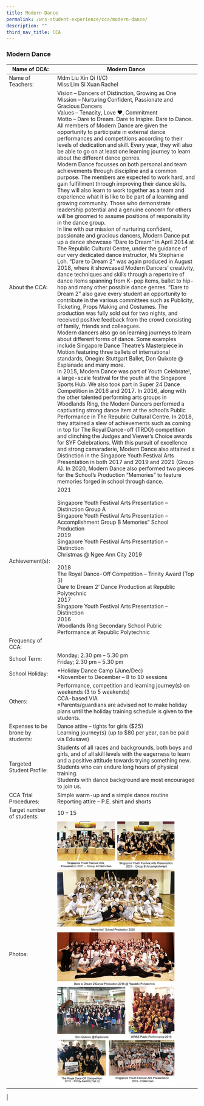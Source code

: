```yaml
---
title: Modern Dance
permalink: /wrs-student-experience/cca/modern-dance/
description: ""
third_nav_title: CCA
---
```

### **Modern Dance**

| Name of CCA: | Modern Dance |
|---|---|
| Name of Teachers: | Mdm Liu Xin Qi (I/C)<br>Miss Lim Si Xuan Rachel |
| About the CCA: | Vision – Dancers of Distinction, Growing as One<br>Mission – Nurturing Confident, Passionate and Gracious Dancers<br>Values – Tenacity, Love ♥, Commitment<br>Motto – Dare to Dream. Dare to Inspire. Dare to Dance.<br>All members of Modern Dance are given the opportunity to participate in external dance performances and competitions according to their levels of dedication and skill. Every year, they will also be able to go on at least one learning journey to learn about the different dance genres.<br>Modern Dance focusses on both personal and team achievements through discipline and a common purpose. The members are expected to work hard, and gain fulfillment through improving their dance skills. They will also learn to work together as a team and experience what it is like to be part of a learning and growing community. Those who demonstrate leadership potential and a genuine concern for others will be groomed to assume positions of responsibility in the dance group.<br>In line with our mission of nurturing confident, passionate and gracious dancers, Modern Dance put up a dance showcase “Dare to Dream” in April 2014 at The Republic Cultural Centre, under the guidance of our very dedicated dance instructor, Ms Stephanie Loh. “Dare to Dream 2” was again produced in August 2018, where it showcased Modern Dancers’ creativity, dance techniques and skills through a repertoire of dance items spanning from K-pop items, ballet to hip-hop and many other possible dance genres. “Dare to Dream 2” also gave every student an opportunity to contribute in the various committees such as Publicity, Ticketing, Props Making and Costumes. The production was fully sold out for two nights, and received positive feedback from the crowd consisting of family, friends and colleagues.<br>Modern dancers also go on learning journeys to learn about different forms of dance. Some examples include Singapore Dance Theatre’s Masterpiece in Motion featuring three ballets of international standards, Onegin: Stuttgart Ballet, Don Quixote @ Esplanade and many more.<br>In 2015, Modern Dance was part of Youth Celebrate!, a large-scale festival for the youth at the Singapore Sports Hub. We also took part in Super 24 Dance Competition in 2016 and 2017. In 2016, along with the other talented performing arts groups in Woodlands Ring, the Modern Dancers performed a captivating strong dance item at the school’s Public Performance in The Republic Cultural Centre. In 2018, they attained a slew of achievements such as coming in top for The Royal Dance-off (TRDO) competition and clinching the Judges and Viewer’s Choice awards for SYF Celebrations. With this pursuit of excellence and strong camaraderie, Modern Dance also attained a Distinction in the Singapore Youth Festival Arts Presentation in both 2017 and 2019 and 2021 (Group A). In 2020, Modern Dance also performed two pieces for the School’s Production “Memories” to feature memories forged in school through dance. |
| Achievement(s): | 2021<br><br>Singapore Youth Festival Arts Presentation – Distinction Group A<br>Singapore Youth Festival Arts Presentation – Accomplishment Group B Memories” School Production<br>2019<br>Singapore Youth Festival Arts Presentation – Distinction<br>Christmas @ Ngee Ann City 2019<br><br>2018<br> The Royal Dance-Off Competition – Trinity Award (Top 3)<br>Dare to Dream 2’ Dance Production at Republic Polytechnic<br>2017<br>Singapore Youth Festival Arts Presentation – Distinction<br>2016<br>Woodlands Ring Secondary School Public Performance at Republic Polytechnic |
| Frequency of CCA: |  |
| School Term: | Monday; 2.30 pm – 5.30 pm<br>Friday; 2.30 pm – 5.30 pm |
| School Holiday: |  *Holiday Dance Camp (June/Dec)<br> *November to December – 8 to 10 sessions |
| Others: | Performance, competition and learning journey(s) on weekends (3 to 5 weekends)<br>CCA-based VIA<br>*Parents/guardians are advised not to make holiday plans until the holiday training schedule is given to the students. |
| Expenses to be brone by students: | Dance attire – tights for girls ($25)<br>Learning journey(s) (up to $80 per year, can be paid via Edusave) |
| Targeted Student Profile: | Students of all races and backgrounds, both boys and girls, and of all skill levels with the eagerness to learn and a positive attitude towards trying something new.<br>Students who can endure long hours of physical training.<br>Students with dance background are most encouraged to join us. |
| CCA Trial Procedures: | Simple warm-up and a simple dance routine<br>Reporting attire – P.E. shirt and shorts |
| Target number of students: | 10 – 15 |
| Photos: | <img style="width:85%" src="/images/modern%20dance.jpg"> |
|